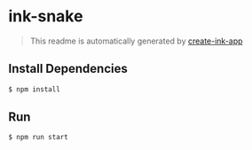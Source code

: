 # ink-snake
> This readme is automatically generated by [create-ink-app](https://github.com/vadimdemedes/create-ink-app)

## Install Dependencies
```bash
$ npm install
```

## Run
```bash
$ npm run start
```